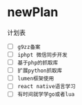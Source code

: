 # newPlan
计划表
- [ ] `g9zz备案`
- [ ] `iphpt 微信同步开发`
- [ ] `基于php的抓取库`
- [ ] `扩展python抓取库`
- [ ] `lumen框架使用`
- [ ] `react native语言学习`
- [ ] `有时间就学学go或者lua`

